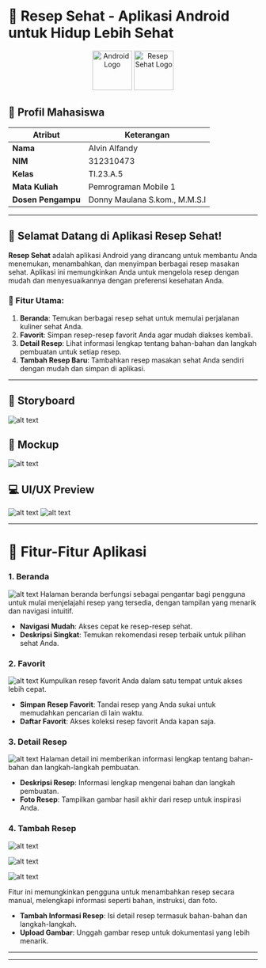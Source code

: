 # 🍲 Resep Sehat - Aplikasi Android untuk Hidup Lebih Sehat

<div align="center">
  <img src="https://upload.wikimedia.org/wikipedia/commons/3/3e/Android_logo_2019.png" alt="Android Logo" width="80" height="80">
  <img src="gambar/Logo.jpg" alt="Resep Sehat Logo" width="80" height="80">
</div>

## 👤 Profil Mahasiswa

| Atribut           | Keterangan                    |
| ----------------- | ----------------------------- |
| **Nama**          | Alvin Alfandy                       |
| **NIM**           | 312310473                   |
| **Kelas**         | TI.23.A.5                     |
| **Mata Kuliah**   | Pemrograman Mobile 1          |
| **Dosen Pengampu** | Donny Maulana S.kom., M.M.S.I |

---

## 🥗 Selamat Datang di Aplikasi **Resep Sehat**!
**Resep Sehat** adalah aplikasi Android yang dirancang untuk membantu Anda menemukan, menambahkan, dan menyimpan berbagai resep masakan sehat. Aplikasi ini memungkinkan Anda untuk mengelola resep dengan mudah dan menyesuaikannya dengan preferensi kesehatan Anda.

### 🎯 Fitur Utama:
1. **Beranda**: Temukan berbagai resep sehat untuk memulai perjalanan kuliner sehat Anda.
2. **Favorit**: Simpan resep-resep favorit Anda agar mudah diakses kembali.
3. **Detail Resep**: Lihat informasi lengkap tentang bahan-bahan dan langkah pembuatan untuk setiap resep.
4. **Tambah Resep Baru**: Tambahkan resep masakan sehat Anda sendiri dengan mudah dan simpan di aplikasi.

---

## 📝 Storyboard
![alt text](gambar/image-9.png)

## 🎨 Mockup
![alt text](gambar/image-10.png)

## 💻 UI/UX Preview
![alt text](gambar/image-12.png)
![alt text](gambar/image-11.png)

---

# 📱 Fitur-Fitur Aplikasi

### 1. **Beranda**
 ![alt text](gambar/image-2.png)
   Halaman beranda berfungsi sebagai pengantar bagi pengguna untuk mulai menjelajahi resep yang tersedia, dengan tampilan yang menarik dan navigasi intuitif.

   - **Navigasi Mudah**: Akses cepat ke resep-resep sehat.
   - **Deskripsi Singkat**: Temukan rekomendasi resep terbaik untuk pilihan sehat Anda.

### 2. **Favorit**
![alt text](gambar/image-3.png)
   Kumpulkan resep favorit Anda dalam satu tempat untuk akses lebih cepat.

   - **Simpan Resep Favorit**: Tandai resep yang Anda sukai untuk memudahkan pencarian di lain waktu.
   - **Daftar Favorit**: Akses koleksi resep favorit Anda kapan saja.

### 3. **Detail Resep**
![alt text](gambar/image-5.png)
   Halaman detail ini memberikan informasi lengkap tentang bahan-bahan dan langkah-langkah pembuatan.

   - **Deskripsi Resep**: Informasi lengkap mengenai bahan dan langkah pembuatan.
   - **Foto Resep**: Tampilkan gambar hasil akhir dari resep untuk inspirasi Anda.

### 4. **Tambah Resep**

![alt text](gambar/image-8.png)

![alt text](gambar/image-6.png)

![alt text](gambar/image-7.png)


   Fitur ini memungkinkan pengguna untuk menambahkan resep secara manual, melengkapi informasi seperti bahan, instruksi, dan foto.

   - **Tambah Informasi Resep**: Isi detail resep termasuk bahan-bahan dan langkah-langkah.
   - **Upload Gambar**: Unggah gambar resep untuk dokumentasi yang lebih menarik.

---


---


